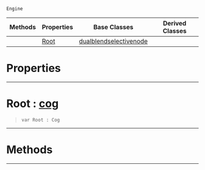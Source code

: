  `Engine`

|Methods|Properties|Base Classes|Derived Classes|
|---|---|---|---|
| |[ Root](https://github.com/PlasmaEngine/PlasmaDocs/blob/master/code_reference/class_reference/selectivenode.markdown#root-plasma-engine-documen)|[dualblendselectivenode](https://github.com/PlasmaEngine/PlasmaDocs/blob/master/code_reference/class_reference/dualblendselectivenode.markdown)| |


 #  Properties


---  
 #  Root : [cog](https://github.com/PlasmaEngine/PlasmaDocs/blob/master/code_reference/class_reference/cog.markdown)

> 
> ``` lang=cpp, name=Lightning
> var Root : Cog


---  
 #  Methods


---  
 

 